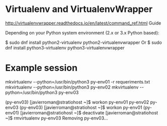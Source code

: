 # Virtualenv and VirtualenvWrapper
 
http://virtualenvwrapper.readthedocs.io/en/latest/command_ref.html
Guide

Depending on your Python system environment (2.x or 3.x Python based):
 
$ sudo dnf install python2-virtualenv python2-virtualenvwrapper
Or
$ sudo dnf install python3-virtualenv python3-virtualenvwrapper
 
# Example session
 
mkvirtualenv --python=/usr/bin/python3 py-env01 -r requeriments.txt
mkvirtualenv --python=/usr/bin/python3 py-env02 
mkvirtualenv --python=/usr/bin/python3 py-env03
	
(py-env03) [javierroman@stratiohost ~]$ workon
py-env01
py-env02
py-env03
(py-env03) [javierroman@stratiohost ~]$ workon py-env01
(py-env01) [javierroman@stratiohost ~]$ deactivate
[javierroman@stratiohost ~]$ rmvirtualenv py-env03
Removing py-env03...

